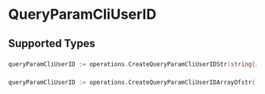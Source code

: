 # QueryParamCliUserID


## Supported Types

### 

```go
queryParamCliUserID := operations.CreateQueryParamCliUserIDStr(string{/* values here */})
```

### 

```go
queryParamCliUserID := operations.CreateQueryParamCliUserIDArrayOfstr([]string{/* values here */})
```

